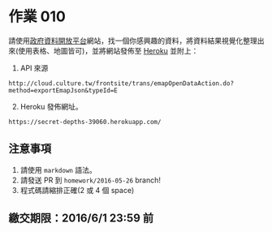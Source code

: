 # 作業 010

請使用[政府資料開放平台](http://data.gov.tw/)網站，找一個你感興趣的資料，將資料結果視覺化整理出來(使用表格、地圖皆可)，並將網站發佈至 [Heroku](https://heroku.com/) 並附上：

1. API 來源
```
http://cloud.culture.tw/frontsite/trans/emapOpenDataAction.do?method=exportEmapJson&typeId=E
```
2. Heroku 發佈網址。
```
https://secret-depths-39060.herokuapp.com/
```

## 注意事項

1. 請使用 `markdown` 語法。
2. 請發送 PR 到 `homework/2016-05-26` branch!
3. 程式碼請縮排正確(2 或 4 個 space)

## 繳交期限：2016/6/1 23:59 前
